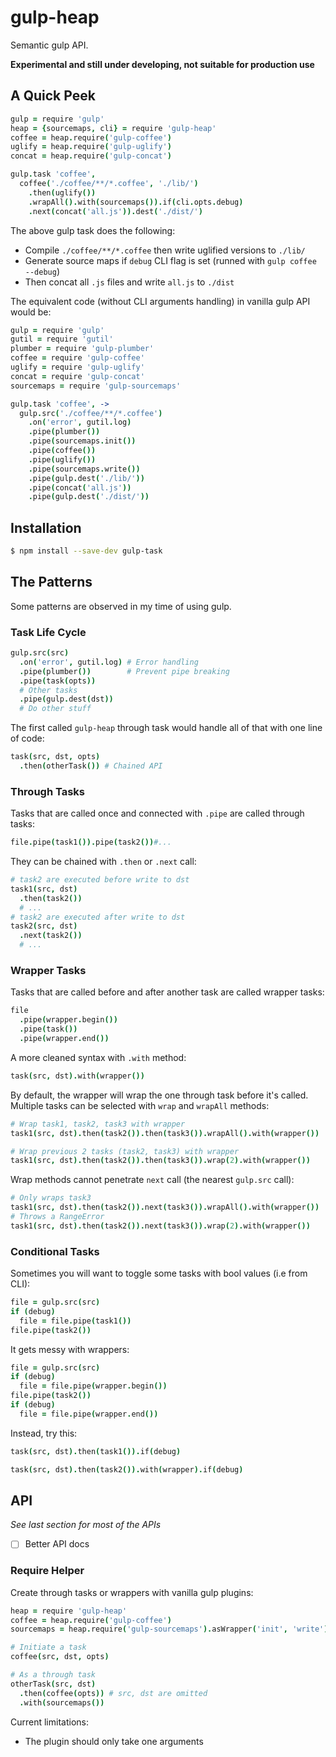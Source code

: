 # gulp-heap

Semantic gulp API.

**Experimental and still under developing, not suitable for production use**

## A Quick Peek

```coffee
gulp = require 'gulp'
heap = {sourcemaps, cli} = require 'gulp-heap'
coffee = heap.require('gulp-coffee')
uglify = heap.require('gulp-uglify')
concat = heap.require('gulp-concat')

gulp.task 'coffee',
  coffee('./coffee/**/*.coffee', './lib/')
    .then(uglify())
    .wrapAll().with(sourcemaps()).if(cli.opts.debug)
    .next(concat('all.js')).dest('./dist/')
```

The above gulp task does the following:
* Compile `./coffee/**/*.coffee` then write uglified versions to `./lib/`
* Generate source maps if `debug` CLI flag is set (runned with `gulp coffee --debug`)
* Then concat all `.js` files and write `all.js` to `./dist`

The equivalent code (without CLI arguments handling) in vanilla gulp API would be:

```coffee
gulp = require 'gulp'
gutil = require 'gutil'
plumber = require 'gulp-plumber'
coffee = require 'gulp-coffee'
uglify = require 'gulp-uglify'
concat = require 'gulp-concat'
sourcemaps = require 'gulp-sourcemaps'

gulp.task 'coffee', ->
  gulp.src('./coffee/**/*.coffee')
    .on('error', gutil.log)
    .pipe(plumber())
    .pipe(sourcemaps.init())
    .pipe(coffee())
    .pipe(uglify())
    .pipe(sourcemaps.write())
    .pipe(gulp.dest('./lib/'))
    .pipe(concat('all.js'))
    .pipe(gulp.dest('./dist/'))
```

## Installation

```bash
$ npm install --save-dev gulp-task
```

## The Patterns

Some patterns are observed in my time of using gulp.

### Task Life Cycle

```coffee
gulp.src(src)
  .on('error', gutil.log) # Error handling
  .pipe(plumber())        # Prevent pipe breaking
  .pipe(task(opts))
  # Other tasks
  .pipe(gulp.dest(dst))
  # Do other stuff
```

The first called `gulp-heap` through task would handle all of that with one line of code:

```coffee
task(src, dst, opts)
  .then(otherTask()) # Chained API
```

### Through Tasks

Tasks that are called once and connected with `.pipe` are called through tasks:

```coffee
file.pipe(task1()).pipe(task2())#...
```

They can be chained with `.then` or `.next` call:

```coffee
# task2 are executed before write to dst
task1(src, dst)
  .then(task2())
  # ...
# task2 are executed after write to dst
task2(src, dst)
  .next(task2())
  # ...
```

### Wrapper Tasks

Tasks that are called before and after another task are called wrapper tasks:

```coffee
file
  .pipe(wrapper.begin())
  .pipe(task())
  .pipe(wrapper.end())
```

A more cleaned syntax with `.with` method:
```coffee
task(src, dst).with(wrapper())
```

By default, the wrapper will wrap the one through task before it's called. Multiple tasks can be selected with `wrap` and `wrapAll` methods:

```coffee
# Wrap task1, task2, task3 with wrapper
task1(src, dst).then(task2()).then(task3()).wrapAll().with(wrapper())

# Wrap previous 2 tasks (task2, task3) with wrapper
task1(src, dst).then(task2()).then(task3()).wrap(2).with(wrapper())
```

Wrap methods cannot penetrate `next` call (the nearest `gulp.src` call):
```coffee
# Only wraps task3
task1(src, dst).then(task2()).next(task3()).wrapAll().with(wrapper())
# Throws a RangeError
task1(src, dst).then(task2()).next(task3()).wrap(2).with(wrapper())
```

### Conditional Tasks

Sometimes you will want to toggle some tasks with bool values (i.e from CLI):

```coffee
file = gulp.src(src)
if (debug)
  file = file.pipe(task1())
file.pipe(task2())
```

It gets messy with wrappers:

```coffee
file = gulp.src(src)
if (debug)
  file = file.pipe(wrapper.begin())
file.pipe(task2())
if (debug)
  file = file.pipe(wrapper.end())
```

Instead, try this:

```coffee
task(src, dst).then(task1()).if(debug)

task(src, dst).then(task2()).with(wrapper).if(debug)
```

## API

_See last section for most of the APIs_

- [ ] Better API docs

### Require Helper

Create through tasks or wrappers with vanilla gulp plugins:

```coffee
heap = require 'gulp-heap'
coffee = heap.require('gulp-coffee')
sourcemaps = heap.require('gulp-sourcemaps').asWrapper('init', 'write')

# Initiate a task
coffee(src, dst, opts)

# As a through task
otherTask(src, dst)
  .then(coffee(opts)) # src, dst are omitted
  .with(sourcemaps())
```

Current limitations:
* The plugin should only take one arguments
